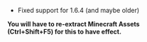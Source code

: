 - Fixed support for 1.6.4 (and maybe older)

<b>You will have to re-extract Minecraft Assets<br>
(Ctrl+Shift+F5) for this to have effect.</b>
